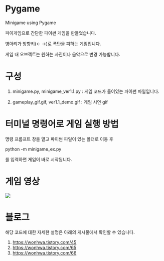 # Pygame
Minigame using Pygame

파이게임으로 간단한 파이썬 게임을 만들었습니다.

병아리가 방향키(← →)로 폭탄을 피하는 게임입니다.

게임 내 오브젝트는 원하는 사진이나 음악으로 변경 가능합니다.


# 구성

1. minigame.py, minigame_ver1.1.py
 : 게임 코드가 들어있는 파이썬 파일입니다.

2. gameplay_gif.gif, ver1.1_demo.gif
 : 게임 시연 gif

# 터미널 명령어로 게임 실행 방법
명령 프롬프트 창을 열고
파이썬 파일이 있는 폴더로 이동 후

python -m minigame_ex.py

를 입력하면 게임이 바로 시작됩니다.

# 게임 영상

<img src="https://github.com/ElenaLim/Pygame/blob/main/ver1.1_demo.gif">

# 블로그
해당 코드에 대한 자세한 설명은 아래의 게시물에서 확인할 수 있습니다.
1. https://wonhwa.tistory.com/45
2. https://wonhwa.tistory.com/65
3. https://wonhwa.tistory.com/66
